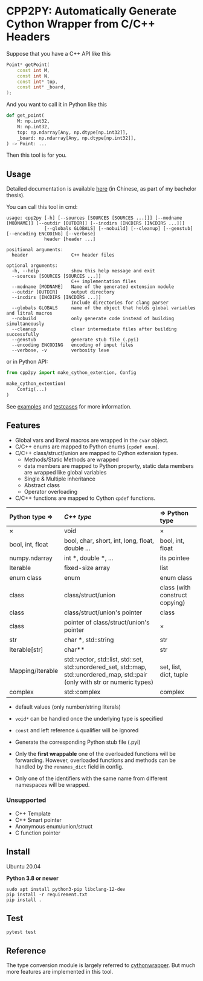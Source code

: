 # CPP2PY: Automatically Generate Cython Wrapper from C/C++ Headers 

Suppose that you have a C++ API like this 

```c++
Point* getPoint(
    const int M, 
    const int N, 
    const int* top, 
    const int* _board, 
);
```

And you want to call it in Python like this

```python
def get_point(
    M: np.int32,
    N: np.int32,
    top: np.ndarray[Any, np.dtype[np.int32]],
    _board: np.ndarray[Any, np.dtype[np.int32]],
) -> Point: ...
```

Then this tool is for you.

## Usage

Detailed documentation is available [here]() (in Chinese, as part of my bachelor thesis).

You can call this tool in cmd:

```
usage: cpp2py [-h] [--sources [SOURCES [SOURCES ...]]] [--modname [MODNAME]] [--outdir [OUTDIR]] [--incdirs [INCDIRS [INCDIRS ...]]]
              [--globals GLOBALS] [--nobuild] [--cleanup] [--genstub] [--encoding ENCODING] [--verbose]
              header [header ...]

positional arguments:
  header                C++ header files

optional arguments:
  -h, --help            show this help message and exit
  --sources [SOURCES [SOURCES ...]]
                        C++ implementation files
  --modname [MODNAME]   Name of the generated extension module
  --outdir [OUTDIR]     output directory
  --incdirs [INCDIRS [INCDIRS ...]]
                        Include directories for clang parser
  --globals GLOBALS     name of the object that holds global variables and litral macros
  --nobuild             only generate code instead of building simultaneously
  --cleanup             clear intermediate files after building successfully
  --genstub             generate stub file (.pyi)
  --encoding ENCODING   encoding of input files
  --verbose, -v         verbosity leve
```
or in Python API:

```python
from cpp2py import make_cython_extention, Config

make_cython_extention(
    Config(...)
)
```
See [examples](./examples) and [testcases](./test/testcases) for more information.

## Features

- Global vars and literal macros are wrapped in the `cvar` object.
- C/C++ enums are mapped to Python enums (`cpdef enum`).
- C/C++ class/struct/union are mapped to Cython extension types.
  - Methods/Static Methods are wrapped
  - data members are mapped to Python property, static data members are wrapped like global variables 
  - Single & Multiple inheritance
  - Abstract class
  - Operator overloading
- C/C++ functions are mapped to Cython `cpdef` functions.


| Python type =>   | *C++ type*                                                   | => Python type                 |
| :--------------- | :----------------------------------------------------------- | :----------------------------- |
| ×                | void                                                         | ×                              |
| bool, int, float | bool, char, short, int, long, float, double ...              | bool, int, float               |
| numpy.ndarray    | int *, double *, ...                                         | its pointee                    |
| Iterable         | fixed-size array                                             | list                           |
| enum class       | enum                                                         | enum class                     |
| class            | class/struct/union                                           | class (with construct copying) |
| class            | class/struct/union's pointer                                 | class                          |
| class            | pointer of class/struct/union's pointer                      | ×                              |
| str              | char *, std::string                                          | str                            |
| Iterable[str]    | char**                                                       | str                            |
| Mapping/Iterable | std::vector, std::list, std::set, std::unordered_set, std::map, std::unordered_map, std::pair (only with str or numeric types) | set, list, dict, tuple         |
| complex          | std::complex                                                 | complex                        |

  - default values (only number/string literals)
  - `void*` can be handled once the underlying type is specified
  - `const` and left reference `&` qualifier will be ignored
- Generate the corresponding Python stub file (.pyi)

- Only the **first wrappable** one of the overloaded functions will be forwarding. However, overloaded functions and methods can be handled by the `renames_dict` field in config.
- Only one of the identifiers with the same name from different namespaces will be wrapped.

### Unsupported

- C++ Template
- C++ Smart pointer
- Anonymous enum/union/struct
- C function pointer

## Install
Ubuntu 20.04

**Python 3.8 or newer**

```shell
sudo apt install python3-pip libclang-12-dev
pip install -r requirement.txt
pip install .
```

## Test
```shell
pytest test
```

## Reference

The type conversion module is largely referred to [cythonwrapper](https://github.com/AlexanderFabisch/cythonwrapper). But much more features are implemented in this tool.

